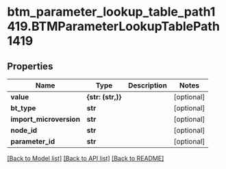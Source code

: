 # btm_parameter_lookup_table_path1419.BTMParameterLookupTablePath1419

## Properties
Name | Type | Description | Notes
------------ | ------------- | ------------- | -------------
**value** | **{str: (str,)}** |  | [optional] 
**bt_type** | **str** |  | [optional] 
**import_microversion** | **str** |  | [optional] 
**node_id** | **str** |  | [optional] 
**parameter_id** | **str** |  | [optional] 

[[Back to Model list]](../README.md#documentation-for-models) [[Back to API list]](../README.md#documentation-for-api-endpoints) [[Back to README]](../README.md)


